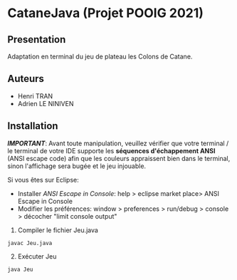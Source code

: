 # CataneJava (Projet POOIG 2021)

## Presentation
Adaptation en terminal du jeu de plateau les Colons de Catane.

## Auteurs
- Henri TRAN
- Adrien LE NINIVEN

## Installation
***IMPORTANT***: Avant toute manipulation, veuillez vérifier que votre terminal / le terminal de votre IDE supporte les **séquences d'échappement ANSI** (ANSI escape code)
afin que les couleurs appraissent bien dans le terminal, sinon l'affichage sera bugée et le jeu injouable.

Si vous êtes sur Eclipse: 
- Installer *ANSI Escape in Console*: help > eclipse market place> ANSI Escape in Console
- Modifier les préférences: window > preferences > run/debug > console > décocher "limit console output"

1. Compiler le fichier Jeu.java
```
javac Jeu.java
```
2. Exécuter Jeu
```
java Jeu
```
